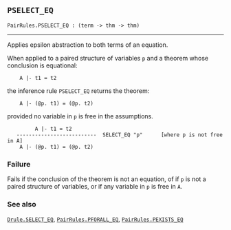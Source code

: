 ## `PSELECT_EQ`

``` hol4
PairRules.PSELECT_EQ : (term -> thm -> thm)
```

------------------------------------------------------------------------

Applies epsilon abstraction to both terms of an equation.

When applied to a paired structure of variables `p` and a theorem whose
conclusion is equational:

``` hol4
    A |- t1 = t2
```

the inference rule `PSELECT_EQ` returns the theorem:

``` hol4
    A |- (@p. t1) = (@p. t2)
```

provided no variable in `p` is free in the assumptions.

``` hol4
         A |- t1 = t2
   --------------------------  SELECT_EQ "p"      [where p is not free in A]
    A |- (@p. t1) = (@p. t2)
```

### Failure

Fails if the conclusion of the theorem is not an equation, of if `p` is
not a paired structure of variables, or if any variable in `p` is free
in `A`.

### See also

[`Drule.SELECT_EQ`](#Drule.SELECT_EQ),
[`PairRules.PFORALL_EQ`](#PairRules.PFORALL_EQ),
[`PairRules.PEXISTS_EQ`](#PairRules.PEXISTS_EQ)
